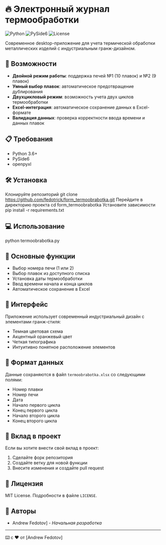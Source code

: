 # 🔥 Электронный журнал термообработки

![Python](https://img.shields.io/badge/Python-3.6%2B-blue)
![PySide6](https://img.shields.io/badge/PySide6-6.0%2B-green)
![License](https://img.shields.io/badge/license-MIT-orange)

Современное desktop-приложение для учета термической обработки металлических изделий с индустриальным гранж-дизайном.

## 🚀 Возможности

- **Двойной режим работы**: поддержка печей №1 (10 плавок) и №2 (9 плавок)
- **Умный выбор плавок**: автоматическое предотвращение дублирования
- **Двухцикловый режим**: возможность учета двух циклов термообработки
- **Excel-интеграция**: автоматическое сохранение данных в Excel-формате
- **Валидация данных**: проверка корректности ввода времени и данных плавок

## 📋 Требования

- Python 3.6+
- PySide6
- openpyxl

## 🛠 Установка

Клонируйте репозиторий
git clone https://github.com/fedotrick/form_termoobrabotka.git
Перейдите в директорию проекта
cd form_termoobrabotka
Установите зависимости
pip install -r requirements.txt
## 💻 Использование
python termoobrabotka.py


## 🎯 Основные функции

- Выбор номера печи (1 или 2)
- Выбор плавок из доступного списка
- Установка даты термообработки
- Ввод времени начала и конца циклов
- Автоматическое сохранение в Excel

## 🎨 Интерфейс

Приложение использует современный индустриальный дизайн с элементами гранж-стиля:
- Темная цветовая схема
- Акцентный оранжевый цвет
- Четкая типографика
- Интуитивно понятное расположение элементов

## 📝 Формат данных

Данные сохраняются в файл `termoobrabotka.xlsx` со следующими полями:
- Номер плавки
- Номер печи
- Дата
- Начало первого цикла
- Конец первого цикла
- Начало второго цикла
- Конец второго цикла

## 🤝 Вклад в проект

Если вы хотите внести свой вклад в проект:
1. Сделайте форк репозитория
2. Создайте ветку для новой функции
3. Внесите изменения и создайте pull request

## 📄 Лицензия

MIT License. Подробности в файле `LICENSE`.

## 👥 Авторы

- Andrew Fedotov] - *Начальная разработка*

---
⌨️ с ❤️ от [Andrew Fedotov]